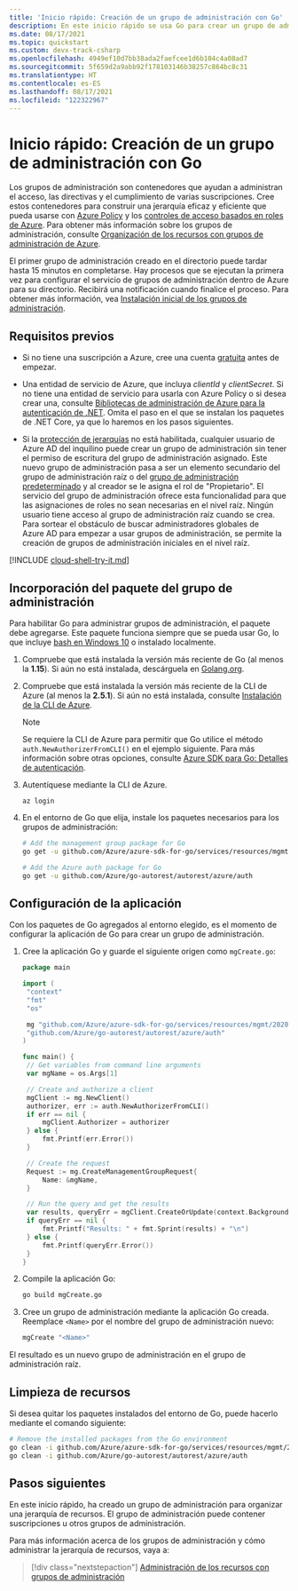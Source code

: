 ```yaml
---
title: 'Inicio rápido: Creación de un grupo de administración con Go'
description: En este inicio rápido se usa Go para crear un grupo de administración para organizar los recursos en una jerarquía.
ms.date: 08/17/2021
ms.topic: quickstart
ms.custom: devx-track-csharp
ms.openlocfilehash: 4949ef10d7bb38ada2faefcee1d6b104c4a08ad7
ms.sourcegitcommit: 5f659d2a9abb92f178103146b38257c864bc8c31
ms.translationtype: HT
ms.contentlocale: es-ES
ms.lasthandoff: 08/17/2021
ms.locfileid: "122322967"
---
```

# <a name="quickstart-create-a-management-group-with-go"></a>Inicio rápido: Creación de un grupo de administración con Go

Los grupos de administración son contenedores que ayudan a administran el acceso, las directivas y el cumplimiento de varias suscripciones. Cree estos contenedores para construir una jerarquía eficaz y eficiente que pueda usarse con [Azure Policy](../policy/overview.md) y los [controles de acceso basados en roles de Azure](../../role-based-access-control/overview.md). Para obtener más información sobre los grupos de administración, consulte [Organización de los recursos con grupos de administración de Azure](overview.md).

El primer grupo de administración creado en el directorio puede tardar hasta 15 minutos en completarse. Hay procesos que se ejecutan la primera vez para configurar el servicio de grupos de administración dentro de Azure para su directorio. Recibirá una notificación cuando finalice el proceso. Para obtener más información, vea [Instalación inicial de los grupos de administración](./overview.md#initial-setup-of-management-groups).

## <a name="prerequisites"></a>Requisitos previos

- Si no tiene una suscripción a Azure, cree una cuenta [gratuita](https://azure.microsoft.com/free/) antes de empezar.

- Una entidad de servicio de Azure, que incluya _clientId_ y _clientSecret_. Si no tiene una entidad de servicio para usarla con Azure Policy o si desea crear una, consulte [Bibliotecas de administración de Azure para la autenticación de .NET](/dotnet/azure/sdk/authentication#mgmt-auth).
  Omita el paso en el que se instalan los paquetes de .NET Core, ya que lo haremos en los pasos siguientes.

- Si la [protección de jerarquías](./how-to/protect-resource-hierarchy.md#setting---require-authorization) no está habilitada, cualquier usuario de Azure AD del inquilino puede crear un grupo de administración sin tener el permiso de escritura del grupo de administración asignado. Este nuevo grupo de administración pasa a ser un elemento secundario del grupo de administración raíz o del [grupo de administración predeterminado](./how-to/protect-resource-hierarchy.md#setting---default-management-group) y al creador se le asigna el rol de "Propietario". El servicio del grupo de administración ofrece esta funcionalidad para que las asignaciones de roles no sean necesarias en el nivel raíz. Ningún usuario tiene acceso al grupo de administración raíz cuando se crea. Para sortear el obstáculo de buscar administradores globales de Azure AD para empezar a usar grupos de administración, se permite la creación de grupos de administración iniciales en el nivel raíz.

[!INCLUDE [cloud-shell-try-it.md](../../../includes/cloud-shell-try-it.md)]

## <a name="add-the-management-group-package"></a>Incorporación del paquete del grupo de administración

Para habilitar Go para administrar grupos de administración, el paquete debe agregarse. Este paquete funciona siempre que se pueda usar Go, lo que incluye [bash en Windows 10](/windows/wsl/install-win10) o instalado localmente.

1. Compruebe que está instalada la versión más reciente de Go (al menos la **1.15**). Si aún no está instalada, descárguela en [Golang.org](https://golang.org/dl/).

1. Compruebe que está instalada la versión más reciente de la CLI de Azure (al menos la **2.5.1**). Si aún no está instalada, consulte [Instalación de la CLI de Azure](/cli/azure/install-azure-cli).

   > [!NOTE]
   > Se requiere la CLI de Azure para permitir que Go utilice el método `auth.NewAuthorizerFromCLI()` en el ejemplo siguiente. Para más información sobre otras opciones, consulte [Azure SDK para Go: Detalles de autenticación](https://github.com/Azure/azure-sdk-for-go#more-authentication-details).

1. Autentíquese mediante la CLI de Azure.

   ```azurecli
   az login
   ```

1. En el entorno de Go que elija, instale los paquetes necesarios para los grupos de administración:

   ```bash
   # Add the management group package for Go
   go get -u github.com/Azure/azure-sdk-for-go/services/resources/mgmt/2020-05-01/managementgroups

   # Add the Azure auth package for Go
   go get -u github.com/Azure/go-autorest/autorest/azure/auth
   ```

## <a name="application-setup"></a>Configuración de la aplicación

Con los paquetes de Go agregados al entorno elegido, es el momento de configurar la aplicación de Go para crear un grupo de administración.

1. Cree la aplicación Go y guarde el siguiente origen como `mgCreate.go`:

   ```go
   package main

   import (
    "context"
    "fmt"
    "os"

    mg "github.com/Azure/azure-sdk-for-go/services/resources/mgmt/2020-05-01/managementgroups"
    "github.com/Azure/go-autorest/autorest/azure/auth"
   )

   func main() {
    // Get variables from command line arguments
    var mgName = os.Args[1]

    // Create and authorize a client
    mgClient := mg.NewClient()
    authorizer, err := auth.NewAuthorizerFromCLI()
    if err == nil {
        mgClient.Authorizer = authorizer
    } else {
        fmt.Printf(err.Error())
    }

    // Create the request
    Request := mg.CreateManagementGroupRequest{
        Name: &mgName,
    }

    // Run the query and get the results
    var results, queryErr = mgClient.CreateOrUpdate(context.Background(), mgName, Request, "no-cache")
    if queryErr == nil {
        fmt.Printf("Results: " + fmt.Sprint(results) + "\n")
    } else {
        fmt.Printf(queryErr.Error())
    }
   }
   ```

1. Compile la aplicación Go:

   ```bash
   go build mgCreate.go
   ```

1. Cree un grupo de administración mediante la aplicación Go creada. Reemplace `<Name>` por el nombre del grupo de administración nuevo:

   ```bash
   mgCreate "<Name>"
   ```

El resultado es un nuevo grupo de administración en el grupo de administración raíz.

## <a name="clean-up-resources"></a>Limpieza de recursos

Si desea quitar los paquetes instalados del entorno de Go, puede hacerlo mediante el comando siguiente:

```bash
# Remove the installed packages from the Go environment
go clean -i github.com/Azure/azure-sdk-for-go/services/resources/mgmt/2020-05-01/managementgroups
go clean -i github.com/Azure/go-autorest/autorest/azure/auth
```

## <a name="next-steps"></a>Pasos siguientes

En este inicio rápido, ha creado un grupo de administración para organizar una jerarquía de recursos. El grupo de administración puede contener suscripciones u otros grupos de administración.

Para más información acerca de los grupos de administración y cómo administrar la jerarquía de recursos, vaya a:

> [!div class="nextstepaction"]
> [Administración de los recursos con grupos de administración](./manage.md)
